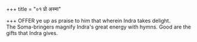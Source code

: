 +++
title = "०१ प्रो अस्मा"

+++
OFFER ye up as praise to him that wherein Indra takes delight.  
     The Soma-bringers magnify Indra's great energy with hymns. Good are the gifts that Indra gives.